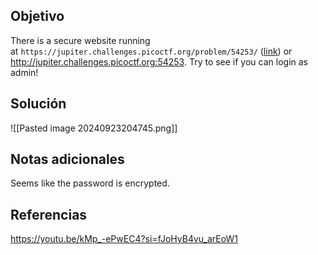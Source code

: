 
## Objetivo
There is a secure website running at `https://jupiter.challenges.picoctf.org/problem/54253/` ([link](https://jupiter.challenges.picoctf.org/problem/54253/)) or http://jupiter.challenges.picoctf.org:54253. Try to see if you can login as admin!
## Solución

![[Pasted image 20240923204745.png]]
## Notas adicionales
Seems like the password is encrypted.
## Referencias
https://youtu.be/kMp_-ePwEC4?si=fJoHyB4vu_arEoW1


